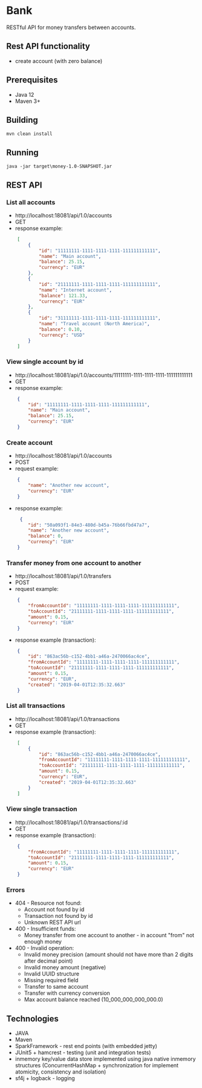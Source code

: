 # Bank

RESTful API for money transfers between accounts.

## Rest API functionality
- create account (with zero balance)

## Prerequisites
- Java 12
- Maven 3+

## Building
    mvn clean install

## Running
    java -jar target\money-1.0-SNAPSHOT.jar
    
## REST API
### List all accounts
- http://localhost:18081/api/1.0/accounts
- GET
- response example:
```json
    [
        {
            "id": "11111111-1111-1111-1111-111111111111",
            "name": "Main account",
            "balance": 25.15,
            "currency": "EUR"
        },
        {
            "id": "21111111-1111-1111-1111-111111111111",
            "name": "Internet account",
            "balance": 121.33,
            "currency": "EUR"
        },
        {
            "id": "31111111-1111-1111-1111-111111111111",
            "name": "Travel account (North America)",
            "balance": 0.10,
            "currency": "USD"
        }
    ]
```        
### View single account by id
- http://localhost:18081/api/1.0/accounts/11111111-1111-1111-1111-111111111111
- GET
- response example:
```json
    {
        "id": "11111111-1111-1111-1111-111111111111",
        "name": "Main account",
        "balance": 25.15,
        "currency": "EUR"
    }
```
### Create account
- http://localhost:18081/api/1.0/accounts
- POST
- request example:
```json
    {
        "name": "Another new account",
        "currency": "EUR"
    }
```
- response example:
```json
     {
        "id": "50a093f1-84e3-480d-b45a-76b66fbd47a7",
        "name": "Another new account",
        "balance": 0,
        "currency": "EUR"
    }
```        
### Transfer money from one account to another
- http://localhost:18081/api/1.0/transfers
- POST
- request example:
```json
    {
        "fromAccountId": "11111111-1111-1111-1111-111111111111",
        "toAccountId": "21111111-1111-1111-1111-111111111111",
        "amount": 0.15,
        "currency": "EUR"
    }
 ```
- response example (transaction):
```json
    {
        "id": "863ac56b-c152-4bb1-a46a-2470066ac4ce",
        "fromAccountId": "11111111-1111-1111-1111-111111111111",
        "toAccountId": "21111111-1111-1111-1111-111111111111",
        "amount": 0.15,
        "currency": "EUR",
        "created": "2019-04-01T12:35:32.663"
    }
``` 
### List all transactions
- http://localhost:18081/api/1.0/transactions
- GET
- response example (transaction):
```json
    [
        {
            "id": "863ac56b-c152-4bb1-a46a-2470066ac4ce",
            "fromAccountId": "11111111-1111-1111-1111-111111111111",
            "toAccountId": "21111111-1111-1111-1111-111111111111",
            "amount": 0.15,
            "currency": "EUR",
            "created": "2019-04-01T12:35:32.663"
        }
    ]
 ``` 
### View single transaction
- http://localhost:18081/api/1.0/transactions/:id
- GET
- response example (transaction):
```json
    {
        "fromAccountId": "11111111-1111-1111-1111-111111111111",
        "toAccountId": "21111111-1111-1111-1111-111111111111",
        "amount": 0.15,
        "currency": "EUR"
    }
``` 
### Errors
- 404 - Resource not found:
    - Account not found by id
    - Transaction not found by id
    - Unknown REST API url
- 400 - Insufficient funds:
    - Money transfer from one account to another - in account "from" not enough money
- 400 - Invalid operation:
    - Invalid money precision (amount should not have more than 2 digits after decimal point)
    - Invalid money amount (negative)
    - Invalid UUID structure
    - Missing required field
    - Transfer to same account
    - Transfer with currency conversion
    - Max account balance reached (10_000_000_000_000.0)  

## Technologies
- JAVA
- Maven
- SparkFramework - rest end points (with embedded jetty)
- JUnit5 + hamcrest - testing (unit and integration tests)
- inmemory key/value data store implemented using java native inmemory structures 
    (ConcurrentHashMap + synchronization for implement atomicity, consistency and isolation)
- sf4j + logback - logging

